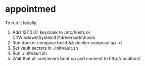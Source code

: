 # appointmed

To run it locally.

1. Add 127.0.0.1 keycloak to /etc/hosts or C:\Windows\System32\drivers\etc\hosts
2. Run docker compose build && docker compose up -d
3. Set vault secrets in ./initVault.sh
4. Run ./initVault.sh
5. Wait that all containers boot up and connect to http://localhost